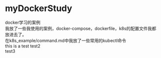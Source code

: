 # myDockerStudy
docker学习的案例  
我放了一些我使用的案例，docker-compose，dockerfile，k8s的配置文件我都放进去了。  
在k8s_example/command.md中我放了一些常用的kubectl命令  
this is a test
test2  
test3
